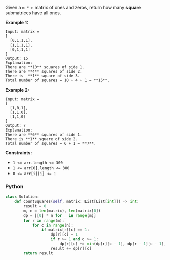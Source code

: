 Given a  `m * n`  matrix of ones and zeros, return how many  **square**  submatrices have all ones.

**Example 1:**
```
Input: matrix =
[
  [0,1,1,1],
  [1,1,1,1],
  [0,1,1,1]
]
Output: 15
Explanation: 
There are **10** squares of side 1.
There are **4** squares of side 2.
There is  **1** square of side 3.
Total number of squares = 10 + 4 + 1 = **15**.
```

**Example 2:**
```
Input: matrix = 
[
  [1,0,1],
  [1,1,0],
  [1,1,0]
]
Output: 7
Explanation: 
There are **6** squares of side 1.  
There is **1** square of side 2. 
Total number of squares = 6 + 1 = **7**.
```

**Constraints:**

-   `1 <= arr.length <= 300`
-   `1 <= arr[0].length <= 300`
-   `0 <= arr[i][j] <= 1`


### Python

```python
class Solution:
    def countSquares(self, matrix: List[List[int]]) -> int:
        result = 0
        m, n = len(matrix), len(matrix[0])
        dp = [[0] * n for _ in range(m)]
        for r in range(m):
            for c in range(n):
                if matrix[r][c] == 1:
                    dp[r][c] = 1
                    if r >= 1 and c >= 1:
                        dp[r][c] += min(dp[r][c - 1], dp[r - 1][c - 1], dp[r - 1][c])
                    result += dp[r][c]
        return result
```